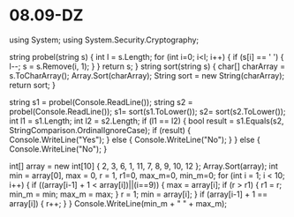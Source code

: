 # 08.09-DZ

using System;
using System.Security.Cryptography;


string probel(string s)
{
    int l = s.Length;
    for (int i=0; i<l; i++)
    {
        if (s[i] == ' ')
        {
            l--;
            s = s.Remove(i, 1);
        }
    }
    return s;
}
string sort(string s)
{
    char[] charArray = s.ToCharArray();
    Array.Sort(charArray);
    String sort = new String(charArray);
    return sort;
}

string s1 = probel(Console.ReadLine());
string s2 = probel(Console.ReadLine());
s1= sort(s1.ToLower());
s2= sort(s2.ToLower());
int l1 = s1.Length;
int l2 = s2.Length;
if (l1 == l2)
{
    bool result = s1.Equals(s2, StringComparison.OrdinalIgnoreCase);
    if (result)
    {
        Console.WriteLine("Yes");
    }
    else
    {
        Console.WriteLine("No");
    }
}
else
{
    Console.WriteLine("No");
}


int[] array = new int[10] { 2, 3, 6, 1, 11, 7, 8, 9, 10, 12 };
Array.Sort(array);
int min = array[0], max = 0, r = 1, r1=0, max_m=0, min_m=0;
for (int i = 1; i < 10; i++)
{
    if ((array[i-1] + 1 < array[i])||(i==9))
    {
        max = array[i];
        if (r > r1)
        {
            r1 = r;
            min_m = min;
            max_m = max;
        }
        r = 1;
        min = array[i];
    }
    if (array[i-1] + 1 == array[i])
    {
        r++;
    }
}
Console.WriteLine(min_m + " " + max_m);

